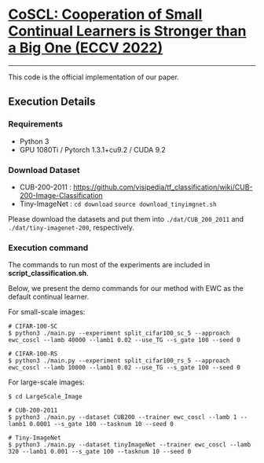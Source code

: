 # [CoSCL: Cooperation of Small Continual Learners is Stronger than a Big One (ECCV 2022)]() 

------
This code is the official implementation of our paper.


## **Execution Details**

### Requirements

- Python 3
- GPU 1080Ti / Pytorch 1.3.1+cu9.2 / CUDA 9.2

### Download Dataset
- CUB-200-2011 : https://github.com/visipedia/tf_classification/wiki/CUB-200-Image-Classification
- Tiny-ImageNet : ```cd download``` ```source download_tinyimgnet.sh```

Please download the datasets and put them into ```./dat/CUB_200_2011``` and ```./dat/tiny-imagenet-200```, respectively.

### Execution command
The commands to run most of the experiments are included in **script_classification.sh**.

Below, we present the demo commands for our method with EWC as the default continual learner. 

For small-scale images:

```
# CIFAR-100-SC
$ python3 ./main.py --experiment split_cifar100_sc_5 --approach ewc_coscl --lamb 40000 --lamb1 0.02 --use_TG --s_gate 100 --seed 0

# CIFAR-100-RS
$ python3 ./main.py --experiment split_cifar100_rs_5 --approach ewc_coscl --lamb 10000 --lamb1 0.02 --use_TG --s_gate 100 --seed 0

```

For large-scale images:

```
$ cd LargeScale_Image

# CUB-200-2011
$ python3 ./main.py --dataset CUB200 --trainer ewc_coscl --lamb 1 --lamb1 0.0001 --s_gate 100 --tasknum 10 --seed 0

# Tiny-ImageNet
$ python3 ./main.py --dataset tinyImageNet --trainer ewc_coscl --lamb 320 --lamb1 0.001 --s_gate 100 --tasknum 10 --seed 0

```

